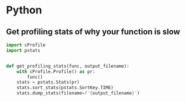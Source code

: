 # Python

## Get profiling stats of why your function is slow
```python
import cProfile
import pstats


def get_profiling_stats(func, output_filename):
    with cProfile.Profile() as pr:
        func()
    stats = pstats.Stats(pr)
    stats.sort_stats(pstats.SortKey.TIME)
    stats.dump_stats(filename=f'{output_filename}')
```
